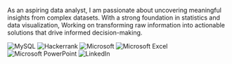 As an aspiring data analyst, I am passionate about uncovering meaningful insights from complex datasets. With a strong foundation in statistics and data visualization, Working on transforming raw information into actionable solutions that drive informed decision-making.

![MySQL](https://img.shields.io/badge/mysql-%2300f.svg?style=for-the-badge&logo=mysql&logoColor=white) ![Hackerrank](https://img.shields.io/badge/-Hackerrank-2EC866?style=for-the-badge&logo=HackerRank&logoColor=white) ![Microsoft](https://img.shields.io/badge/Microsoft-0078D4?style=for-the-badge&logo=microsoft&logoColor=white) ![Microsoft Excel](https://img.shields.io/badge/Microsoft_Excel-217346?style=for-the-badge&logo=microsoft-excel&logoColor=white) ![Microsoft PowerPoint](https://img.shields.io/badge/Microsoft_PowerPoint-B7472A?style=for-the-badge&logo=microsoft-powerpoint&logoColor=white) ![LinkedIn](https://img.shields.io/badge/linkedin-%230077B5.svg?style=for-the-badge&logo=linkedin&logoColor=white)
